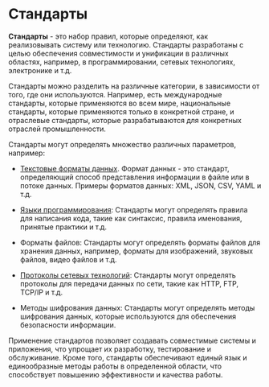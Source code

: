 # Стандарты

**Стандарты** - это набор правил, которые определяют, как реализовывать систему или технологию. Стандарты разработаны с целью обеспечения совместимости и унификации в различных областях, например, в программировании, сетевых технологиях, электронике и т.д.

Стандарты можно разделить на различные категории, в зависимости от того, где они используются. Например, есть международные стандарты, которые применяются во всем мире, национальные стандарты, которые применяются только в конкретной стране, и отраслевые стандарты, которые разрабатываются для конкретных отраслей промышленности.

Стандарты могут определять множество различных параметров, например:

* [Текстовые форматы данных](./data%20formats/README.md). Формат данных - это стандарт, определяющий способ представления информации в файле или в потоке данных. Примеры форматов данных: XML, JSON, CSV, YAML и т.д.

* [Языки программирования](./languages/README.md): Стандарты могут определять правила для написания кода, такие как синтаксис, правила именования, принятые практики и т.д.

* Форматы файлов: Стандарты могут определять форматы файлов для хранения данных, например, форматы для изображений, звуковых файлов, видео файлов и т.д.

* [Протоколы сетевых технологий](./protocols/README.md): Стандарты могут определять протоколы для передачи данных по сети, такие как HTTP, FTP, TCP/IP и т.д.

* Методы шифрования данных: Стандарты могут определять методы шифрования данных, которые используются для обеспечения безопасности информации.

Применение стандартов позволяет создавать совместимые системы и приложения, что упрощает их разработку, тестирование и обслуживание. Кроме того, стандарты обеспечивают единый язык и единообразные методы работы в определенной области, что способствует повышению эффективности и качества работы.